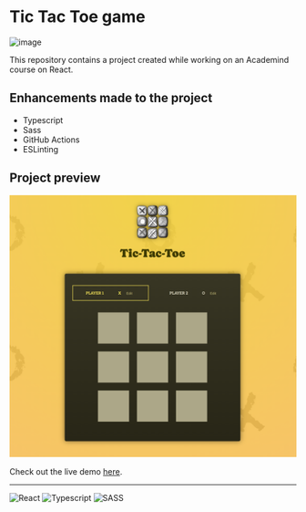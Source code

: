 # Tic Tac Toe game

![image](https://img.shields.io/date/1707733828?label=repo%20created)

This repository contains a project created while working on an Academind course on React.


## Enhancements made to the project
- Typescript
- Sass
- GitHub Actions
- ESLinting


## Project preview

![game-preview](./public/tic-tac-toe.png)

Check out the live demo [here](#).



-------------------------------------------------------------

![React](https://img.shields.io/badge/-ReactJs-61DAFB?logo=react&logoColor=white&style=for-the-badge)
![Typescript](https://img.shields.io/badge/TypeScript-3178C6?logo=TypeScript&logoColor=FFF&style=for-the-badge)
![SASS](https://img.shields.io/badge/Sass-CC6699?style=for-the-badge&logo=sass&logoColor=white)
